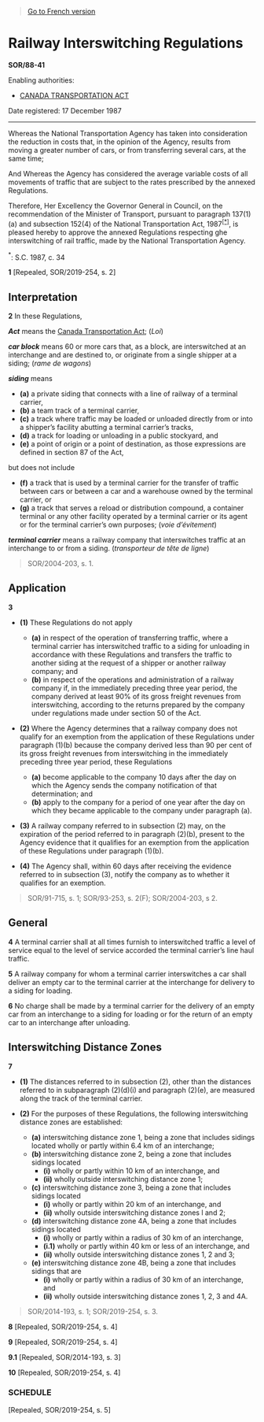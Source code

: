> [Go to French version](/fr/Règlements/Décrets,%20ordonnances%20et%20règlements%20statutaires/88/41.md)

# Railway Interswitching Regulations

**SOR/88-41**

Enabling authorities: 
- [CANADA TRANSPORTATION ACT](/en/Acts/Statutes%20of%20Canada/1996/c.%2010.md)

Date registered: 17 December 1987

----------

Whereas the National Transportation Agency has taken into consideration the reduction in costs that, in the opinion of the Agency, results from moving a greater number of cars, or from transferring several cars, at the same time;

And Whereas the Agency has considered the average variable costs of all movements of traffic that are subject to the rates prescribed by the annexed Regulations.

Therefore, Her Excellency the Governor General in Council, on the recommendation of the Minister of Transport, pursuant to paragraph 137(1)(a) and subsection 152(4) of the National Transportation Act, 1987<sup><a href='#fn_3792_hq_7590'>[*]</a></sup>, is pleased hereby to approve the annexed Regulations respecting ghe interswitching of rail traffic, made by the National Transportation Agency.

<a name='fn_3792_hq_7590'><sup>*</sup></a>: S.C. 1987, c. 34<br />



**1** [Repealed, SOR/2019-254, s. 2]




## Interpretation


**2** In these Regulations,

***Act*** means the [Canada Transportation Act](/en/Acts/Statutes%20of%20Canada/1996/c.%2010.md); (*Loi*)

***car block*** means 60 or more cars that, as a block, are interswitched at an interchange and are destined to, or originate from a single shipper at a siding; (*rame de wagons*)

***siding*** means
- **(a)** a private siding that connects with a line of railway of a terminal carrier,
- **(b)** a team track of a terminal carrier,
- **(c)** a track where traffic may be loaded or unloaded directly from or into a shipper’s facility abutting a terminal carrier’s tracks,
- **(d)** a track for loading or unloading in a public stockyard, and
- **(e)** a point of origin or a point of destination, as those expressions are defined in section 87 of the Act,

but does not include
- **(f)** a track that is used by a terminal carrier for the transfer of traffic between cars or between a car and a warehouse owned by the terminal carrier, or
- **(g)** a track that serves a reload or distribution compound, a container terminal or any other facility operated by a terminal carrier or its agent or for the terminal carrier’s own purposes; (*voie d’évitement*)

***terminal carrier*** means a railway company that interswitches traffic at an interchange to or from a siding. (*transporteur de tête de ligne*)
> SOR/2004-203, s. 1.





## Application


**3** 

- **(1)** These Regulations do not apply
	- **(a)** in respect of the operation of transferring traffic, where a terminal carrier has interswitched traffic to a siding for unloading in accordance with these Regulations and transfers the traffic to another siding at the request of a shipper or another railway company; and
	- **(b)** in respect of the operations and administration of a railway company if, in the immediately preceding three year period, the company derived at least 90% of its gross freight revenues from interswitching, according to the returns prepared by the company under regulations made under section 50 of the Act.

- **(2)** Where the Agency determines that a railway company does not qualify for an exemption from the application of these Regulations under paragraph (1)(b) because the company derived less than 90 per cent of its gross freight revenues from interswitching in the immediately preceding three year period, these Regulations
	- **(a)** become applicable to the company 10 days after the day on which the Agency sends the company notification of that determination; and
	- **(b)** apply to the company for a period of one year after the day on which they became applicable to the company under paragraph (a).

- **(3)** A railway company referred to in subsection (2) may, on the expiration of the period referred to in paragraph (2)(b), present to the Agency evidence that it qualifies for an exemption from the application of these Regulations under paragraph (1)(b).

- **(4)** The Agency shall, within 60 days after receiving the evidence referred to in subsection (3), notify the company as to whether it qualifies for an exemption.
> SOR/91-715, s. 1; SOR/93-253, s. 2(F); SOR/2004-203, s 2.





## General


**4** A terminal carrier shall at all times furnish to interswitched traffic a level of service equal to the level of service accorded the terminal carrier’s line haul traffic.



**5** A railway company for whom a terminal carrier interswitches a car shall deliver an empty car to the terminal carrier at the interchange for delivery to a siding for loading.



**6** No charge shall be made by a terminal carrier for the delivery of an empty car from an interchange to a siding for loading or for the return of an empty car to an interchange after unloading.




## Interswitching Distance Zones


**7** 

- **(1)** The distances referred to in subsection (2), other than the distances referred to in subparagraph (2)(d)(i) and paragraph (2)(e), are measured along the track of the terminal carrier.

- **(2)** For the purposes of these Regulations, the following interswitching distance zones are established:
	- **(a)** interswitching distance zone 1, being a zone that includes sidings located wholly or partly within 6.4 km of an interchange;
	- **(b)** interswitching distance zone 2, being a zone that includes sidings located
		- **(i)** wholly or partly within 10 km of an interchange, and
		- **(ii)** wholly outside interswitching distance zone 1;
	- **(c)** interswitching distance zone 3, being a zone that includes sidings located
		- **(i)** wholly or partly within 20 km of an interchange, and
		- **(ii)** wholly outside interswitching distance zones l and 2;
	- **(d)** interswitching distance zone 4A, being a zone that includes sidings located
		- **(i)** wholly or partly within a radius of 30 km of an interchange,
		- **(i.1)** wholly or partly within 40 km or less of an interchange, and
		- **(ii)** wholly outside interswitching distance zones 1, 2 and 3;
	- **(e)** interswitching distance zone 4B, being a zone that includes sidings that are
		- **(i)** wholly or partly within a radius of 30 km of an interchange, and
		- **(ii)** wholly outside interswitching distance zones 1, 2, 3 and 4A.
> SOR/2014-193, s. 1; SOR/2019-254, s. 3.




**8** [Repealed, SOR/2019-254, s. 4]



**9** [Repealed, SOR/2019-254, s. 4]



**9.1** [Repealed, SOR/2014-193, s. 3]



**10** [Repealed, SOR/2019-254, s. 4]




### **SCHEDULE** 
[Repealed, SOR/2019-254, s. 5]


